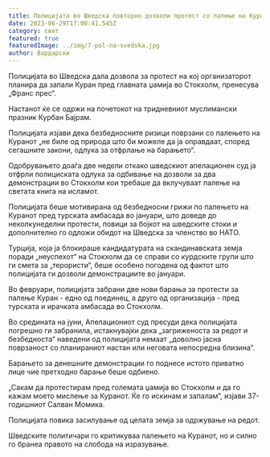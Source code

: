 ```yaml
---
title: Полицијата во Шведска повторно дозволи протест со палење на Куранот
date: 2023-06-29T17:00:41.545Z
category: свет
featured: true
featuredImage: ../img/7-pol-na-svedska.jpg
author: Вардарски
---
```

Полицијата во Шведска дала дозвола за протест на кој организаторот планира да запали Куран пред главната џамија во Стокхолм, пренесува „Франс прес“.

Настанот ќе се одржи на почетокот на тридневниот муслимански празник Курбан Бајрам.

Полицијата изјави дека безбедносните ризици поврзани со палењето на Куранот „не биле од природа што би можеле да ја оправдаат, според сегашните закони, одлука за отфрлање на барањето“.

Одобрувањето доаѓа две недели откако шведскиот апелационен суд ја отфрли полициската одлука за одбивање на дозволи за два демонстрации во Стокхолм кои требаше да вклучуваат палење на светата книга на исламот.

Полицијата беше мотивирана од безбедносни грижи по палењето на Куранот пред турската амбасада во јануари, што доведе до неколкунеделни протести, повици за бојкот на шведските стоки и дополнително го одложи обидот на Шведска за членство во НАТО.

Турција, која ја блокираше кандидатурата на скандинавската земја поради „неуспехот“ на Стокхолм да се справи со курдските групи што ги смета за „терористи“, беше особено погодена од фактот што полицијата ги дозволи демонстрациите во јануари.

Во февруари, полицијата забрани две нови барања за протести за палење Куран - едно од поединец, а друго од организација - пред турската и ирачката амбасада во Стокхолм.

Во средината на јуни, Апелациониот суд пресуди дека полицијата погрешно ги забранила, истакнувајќи дека „загриженоста за редот и безбедноста“ наведени од полицијата немаат „доволно јасна поврзаност со планираниот настан или неговата непосредна близина“.

Барањето за денешните демонстрации го поднесе истото приватно лице чие претходно барање беше одбиено.

„Сакам да протестирам пред големата џамија во Стокхолм и да го кажам моето мислење за Куранот. Ќе го искинам и запалам“, изјави 37-годишниот Салван Момика.

Полицијата повика засилување од целата земја за одржување на редот.

Шведските политичари го критикуваа палењето на Куранот, но и силно го бранеа правото на слобода на изразување.